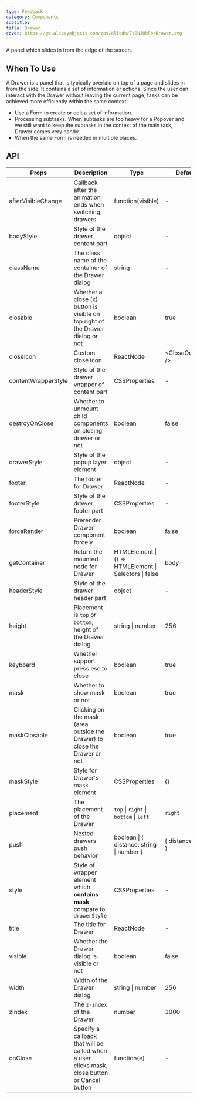 ```yaml
---
type: Feedback
category: Components
subtitle:
title: Drawer
cover: https://gw.alipayobjects.com/zos/alicdn/7z8NJQhFb/Drawer.svg
---
```


A panel which slides in from the edge of the screen.

## When To Use

A Drawer is a panel that is typically overlaid on top of a page and slides in from the side. It contains a set of information or actions. Since the user can interact with the Drawer without leaving the current page, tasks can be achieved more efficiently within the same context.

- Use a Form to create or edit a set of information.
- Processing subtasks. When subtasks are too heavy for a Popover and we still want to keep the subtasks in the context of the main task, Drawer comes very handy.
- When the same Form is needed in multiple places.

## API

| Props | Description | Type | Default | Version |
| --- | --- | --- | --- | --- |
| afterVisibleChange | Callback after the animation ends when switching drawers | function(visible) | - |  |
| bodyStyle | Style of the drawer content part | object | - |  |
| className | The class name of the container of the Drawer dialog | string | - |  |
| closable | Whether a close (x) button is visible on top right of the Drawer dialog or not | boolean | true |  |
| closeIcon | Custom close icon | ReactNode | &lt;CloseOutlined /> |  |
| contentWrapperStyle | Style of the drawer wrapper of content part | CSSProperties | - |  |
| destroyOnClose | Whether to unmount child components on closing drawer or not | boolean | false |  |
| drawerStyle | Style of the popup layer element | object | - |  |
| footer | The footer for Drawer | ReactNode | - |  |
| footerStyle | Style of the drawer footer part | CSSProperties | - |  |
| forceRender | Prerender Drawer component forcely | boolean | false |  |
| getContainer | Return the mounted node for Drawer | HTMLElement \| () => HTMLElement \| Selectors \| false | body |  |
| headerStyle | Style of the drawer header part | object | - |  |
| height | Placement is `top` or `bottom`, height of the Drawer dialog | string \| number | 256 |  |
| keyboard | Whether support press esc to close | boolean | true |  |
| mask | Whether to show mask or not | boolean | true |  |
| maskClosable | Clicking on the mask (area outside the Drawer) to close the Drawer or not | boolean | true |  |
| maskStyle | Style for Drawer's mask element | CSSProperties | {} |  |
| placement | The placement of the Drawer | `top` \| `right` \| `bottom` \| `left` | `right` |  |
| push | Nested drawers push behavior | boolean \| { distance: string \| number } | { distance: 180 } | 4.5.0+ |
| style | Style of wrapper element which **contains mask** compare to `drawerStyle` | CSSProperties | - |  |
| title | The title for Drawer | ReactNode | - |  |
| visible | Whether the Drawer dialog is visible or not | boolean | false |  |
| width | Width of the Drawer dialog | string \| number | 256 |  |
| zIndex | The `z-index` of the Drawer | number | 1000 |  |
| onClose | Specify a callback that will be called when a user clicks mask, close button or Cancel button | function(e) | - |  |
